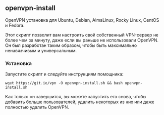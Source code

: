 

## openvpn-install
OpenVPN установка для Ubuntu, Debian, AlmaLinux, Rocky Linux, CentOS и Fedora.

Этот скрипт позволит вам настроить свой собственный VPN-сервер не более чем за минуту, даже если вы раньше не использовали OpenVPN. Он был разработан таким образом, чтобы быть максимально ненавязчивым и универсальным.

### Установка
Запустите скрипт и следуйте инструкциям помощника:

`wget https://git.io/vpn -O openvpn-install.sh && bash openvpn-install.sh`

Как только он завершится, вы можете запустить его снова, чтобы добавить больше пользователей, удалить некоторых из них или даже полностью удалить OpenVPN.

